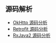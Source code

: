## 源码解析

- [OkHttp 源码分析](https://github.com/passin95/LearningNotes/blob/master/notes/OkHttp%20源码分析.md)
- [Retrofit 源码分析](https://github.com/passin95/LearningNotes/blob/master/notes/Retrofit%20源码分析.md)
- [RxJava2 源码分析](https://github.com/passin95/LearningNotes/blob/master/notes/RxJava2%20源码分析.md) 